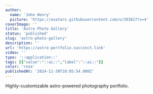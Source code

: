 ```yaml
---
author:
  name: 'John Henry'
  picture: 'https://avatars.githubusercontent.com/u/393817?v=4'
coverImage: ''
title: 'Astro Photo Gallery'
status: 'published'
slug: 'astro-photo-gallery'
description: ''
url: 'https://astro-portfolio.succinct.link'
video: ''
type: '::application::'
tags: [{"value":"::ai::","label":"::ai::"}]
color: 'rose'
publishedAt: '2024-11-30T18:05:54.000Z'
---
```


Highly-customizable astro-powered photography portfolio.